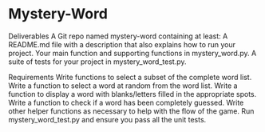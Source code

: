 # Mystery-Word

Deliverables
A Git repo named mystery-word containing at least:
A README.md file with a description that also explains how to run your project.
Your main function and supporting functions in mystery_word.py.
A suite of tests for your project in mystery_word_test.py.


Requirements
Write functions to select a subset of the complete word list.
Write a function to select a word at random from the word list.
Write a function to display a word with blanks/letters filled in the appropriate spots.
Write a function to check if a word has been completely guessed.
Write other helper functions as necessary to help with the flow of the game.
Run mystery_word_test.py and ensure you pass all the unit tests.

